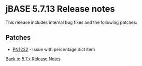 # jBASE 5.7.13 Release notes

<PageHeader />

This release includes internal bug fixes and the following patches:

## Patches

- [PN1232](./pn1232/README.md) - Issue with percentage dict item  
  
[Back to 5.7.x Release Notes](./../README.md)
  
<PageFooter />
